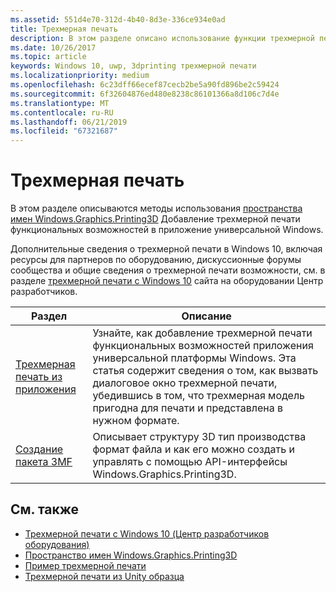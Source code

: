 ```yaml
---
ms.assetid: 551d4e70-312d-4b40-8d3e-336ce934e0ad
title: Трехмерная печать
description: В этом разделе описано использование функции трехмерной печати в универсальном приложении для Windows.
ms.date: 10/26/2017
ms.topic: article
keywords: Windows 10, uwp, 3dprinting трехмерной печати
ms.localizationpriority: medium
ms.openlocfilehash: 6c23dff66ecef87cecb2be5a90fd896be2c59424
ms.sourcegitcommit: 6f32604876ed480e8238c86101366a8d106c7d4e
ms.translationtype: MT
ms.contentlocale: ru-RU
ms.lasthandoff: 06/21/2019
ms.locfileid: "67321687"
---
```

# <a name="3d-printing"></a>Трехмерная печать


В этом разделе описываются методы использования [пространства имен Windows.Graphics.Printing3D](https://docs.microsoft.com/uwp/api/windows.graphics.printing3d) Добавление трехмерной печати функциональных возможностей в приложение универсальной Windows.  

Дополнительные сведения о трехмерной печати в Windows 10, включая ресурсы для партнеров по оборудованию, дискуссионные форумы сообщества и общие сведения о трехмерной печати возможности, см. в разделе [трехмерной печати с Windows 10](https://developer.microsoft.com/windows/hardware/3d-print/windows-3d-printing) сайта на оборудовании Центр разработчиков.

| Раздел | Описание |
|-------|-------------|
| [Трехмерная печать из приложения](3d-print-from-app.md) | Узнайте, как добавление трехмерной печати функциональных возможностей приложения универсальной платформы Windows. Эта статья содержит сведения о том, как вызвать диалоговое окно трехмерной печати, убедившись в том, что трехмерная модель пригодна для печати и представлена в нужном формате. |
| [Создание пакета 3MF](generate-3mf.md) | Описывает структуру 3D тип производства формат файла и как его можно создать и управлять с помощью API-интерфейсы Windows.Graphics.Printing3D. |

## <a name="related-topics"></a>См. также

* [Трехмерной печати с Windows 10 (Центр разработчиков оборудования)](https://developer.microsoft.com/windows/hardware/3d-print/windows-3d-printing)
* [Пространство имен Windows.Graphics.Printing3D](https://docs.microsoft.com/uwp/api/windows.graphics.printing3d)
* [Пример трехмерной печати](https://github.com/Microsoft/Windows-universal-samples/tree/master/Samples/3DPrinting)
* [Трехмерной печати из Unity образца](https://github.com/Microsoft/Windows-universal-samples/tree/master/Samples/3DPrintingFromUnity)

 
